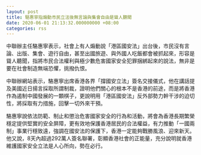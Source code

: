 ```yaml
---
layout: post
title: 駱惠寧指煽動市民立法後無言論與集會自由是聳人聽聞
date: 2020-06-01 21:13:32.000000000 +08:00
categories: rss
---
```


中聯辦主任駱惠寧表示，社會上有人煽動說「港區國安法」出台後，市民沒有言論、出版、集會、遊行自由，甚至出國旅遊、與外國人吃飯都會被抓起來，形容是聳人聽聞，指將市民合法權利與極少數危害國家安全犯罪捆綁起來的說法，無非是要在社會制造無端恐懼，挑撥仇恨。

中聯辦網站表示，駱惠寧出席香港各界「撐國安立法」簽名交接儀式，他在講話提及美國近日揚言採取所謂制裁，證明他們關心的根本不是香港的前途，而是將香港作為遏制中國發展的一顆棋子，更說明用「港區國安法」反外部勢力幹干涉的迫切性，將採取有力措施，回擊一切外來干預。

駱惠寧說依法防範、制止和懲治危害國家安全的行為和活動，將會為香港長期繁榮穩定提供堅實的安全屏障，更有效地保護香港居民的合法權益，有力推動「一國兩制」事業行穩致遠，強調在國安法的保護下，香港一定能夠戰勝風浪、迎來新天。他又說，8天內超過292萬人簽名聯署，彰顯香港社會的正能量，充分說明就香港維護國家安全立法是人心所向，勢在必行。
